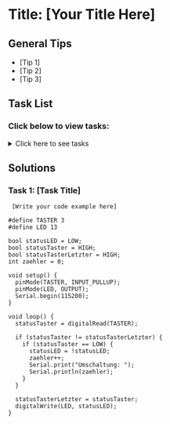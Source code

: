 # Title: [Your Title Here]

## General Tips
- [Tip 1]
- [Tip 2]
- [Tip 3]

## Task List
### Click below to view tasks:
<details>
  <summary>Click here to see tasks</summary>
  - [Task 1: Enter Task Description]
  
</details>

## Solutions

### Task 1: [Task Title]
```Arduino
 [Write your code example here]

#define TASTER 3
#define LED 13

bool statusLED = LOW;
bool statusTaster = HIGH;
bool statusTasterLetzter = HIGH;
int zaehler = 0;

void setup() {
  pinMode(TASTER, INPUT_PULLUP);
  pinMode(LED, OUTPUT);
  Serial.begin(115200);
} 

void loop() {
  statusTaster = digitalRead(TASTER);
  
  if (statusTaster != statusTasterLetzter) {
    if (statusTaster == LOW) {
      statusLED = !statusLED;
      zaehler++;
      Serial.print("Umschaltung: "); 
      Serial.println(zaehler);
    }
  }

  statusTasterLetzter = statusTaster;
  digitalWrite(LED, statusLED);
}
